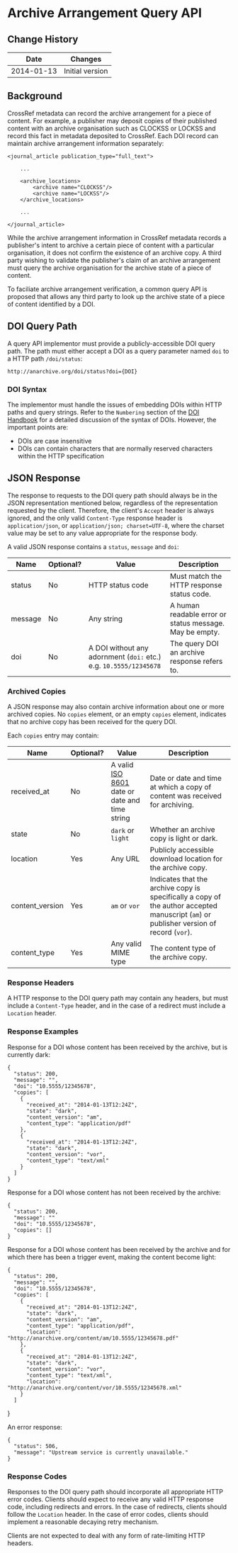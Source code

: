 Archive Arrangement Query API
=============================

## Change History

| Date | Changes |
|------|---------|
| 2014-01-13 | Initial version |

## Background

CrossRef metadata can record the archive arrangement for a piece of content. For example,
a publisher may deposit copies of their published content with an archive organisation
such as CLOCKSS or LOCKSS and record this fact in metadata deposited to CrossRef. Each
DOI record can maintain archive arrangement information separately:

    <journal_article publication_type="full_text">
    
        ...
		 
        <archive_locations>
	        <archive name="CLOCKSS"/>
		    <archive name="LOCKSS"/>
        </archive_locations>
    
        ...
    
    </journal_article>

While the archive arrangement information in CrossRef metadata records a publisher's
intent to archive a certain piece of content with a particular organisation, it does
not confirm the existence of an archive copy. A third party wishing to validate the
publisher's claim of an archive arrangement must query the archive organisation
for the archive state of a piece of content.

To faciliate archive arrangement verification, a common query API is proposed that
allows any third party to look up the archive state of a piece of content identified
by a DOI.

## DOI Query Path

A query API implementor must provide a publicly-accessible DOI query path. The path must
either accept a DOI as a query parameter named `doi` to a HTTP path `/doi/status`:

    http://anarchive.org/doi/status?doi={DOI}

### DOI Syntax

The implementor must handle the issues of embedding DOIs within HTTP paths and query strings.
Refer to the `Numbering` section of the [DOI Handbook](http://www.doi.org/doi_handbook/2_Numbering.html) for a detailed discussion of the syntax of DOIs. However, the important points are:

- DOIs are case insensitive
- DOIs can contain characters that are normally reserved characters within the HTTP specification

## JSON Response

The response to requests to the DOI query path should always be in the JSON representation
mentioned below, regardless of the representation requested by the client. Therefore, the
client's `Accept` header is always ignored, and the only valid `Content-Type` response header
is `application/json`, or `application/json; charset=UTF-8`, where the charset value may
be set to any value appropriate for the response body.

A valid JSON response contains a `status`, `message` and `doi`:

| Name | Optional? | Value | Description |
|------|-----------|-------|-------------|
| status | No | HTTP status code | Must match the HTTP response status code. |
| message | No | Any string | A human readable error or status message. May be empty. |
| doi | No | A DOI without any adornment (`doi:` etc.) e.g. `10.5555/12345678` | The query DOI an archive response refers to. |

### Archived Copies

A JSON response may also contain archive information about one or more archived copies. No
`copies` element, or an empty `copies` element, indicates that no archive copy has been
received for the query DOI.

Each `copies` entry may contain:

| Name | Optional? | Value | Description |
|------|-----------|-------|-------------|
| received_at | No | A valid [ISO 8601](http://en.wikipedia.org/wiki/ISO_8601) date or date and time string | Date or date and time at which a copy of content was received for archiving. |
| state | No | `dark` or `light` | Whether an archive copy is light or dark. |
| location | Yes | Any URL | Publicly accessible download location for the archive copy. |
| content_version | Yes | `am` or `vor` | Indicates that the archive copy is specifically a copy of the author accepted manuscript (`am`) or publisher version of record (`vor`). |
| content_type | Yes | Any valid MIME type | The content type of the archive copy. |

### Response Headers

A HTTP response to the DOI query path may contain any headers, but must include a `Content-Type`
header, and in the case of a redirect must include a `Location` header.

### Response Examples

Response for a DOI whose content has been received by the archive, but is currently dark:

    {
      "status": 200,
	  "message": "",
      "doi": "10.5555/12345678",
	  "copies": [
	    {
	      "received_at": "2014-01-13T12:24Z",
		  "state": "dark",
		  "content_version": "am",
		  "content_type": "application/pdf"
	    },
		{
		  "received_at": "2014-01-13T12:24Z",
		  "state": "dark",
		  "content_version": "vor",
		  "content_type": "text/xml"
	    }
	  ]
	}

Response for a DOI whose content has not been received by the archive:

    {
      "status": 200,
	  "message": ""
	  "doi": "10.5555/12345678",
	  "copies": []
	}

Response for a DOI whose content has been received by the archive and for which there
has been a trigger event, making the content become light:

    {
      "status": 200,
	  "message": "",
      "doi": "10.5555/12345678",
	  "copies": [
	    {
	      "received_at": "2014-01-13T12:24Z",
		  "state": "dark",
		  "content_version": "am",
		  "content_type": "application/pdf",
		  "location": "http://anarchive.org/content/am/10.5555/12345678.pdf"
	    },
		{
		  "received_at": "2014-01-13T12:24Z",
		  "state": "dark",
		  "content_version": "vor",
		  "content_type": "text/xml",
          "location": "http://anarchive.org/content/vor/10.5555/12345678.xml"
	    }
	  ]
  }

An error response:

    {
	  "status": 506,
	  "message": "Upstream service is currently unavailable."
	}

### Response Codes

Responses to the DOI query path should incorporate all appropriate HTTP error codes.
Clients should expect to receive any valid HTTP response code, including redirects
and errors. In the case of redirects, clients should follow the `Location` header.
In the case of error codes, clients should implement a reasonable decaying retry
mechanism.

Clients are not expected to deal with any form of rate-limiting HTTP headers.
